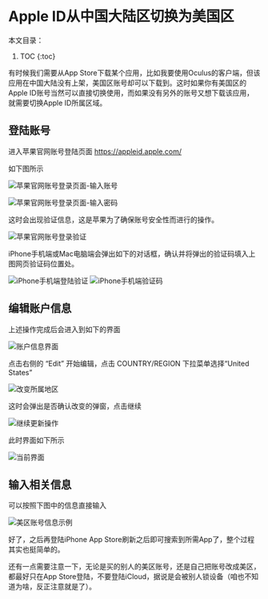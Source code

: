 # Apple ID从中国大陆区切换为美国区

本文目录：

1. TOC
{:toc}

有时候我们需要从App Store下载某个应用，比如我要使用Oculus的客户端，但该应用在中国大陆没有上架，美国区账号却可以下载到。这时如果你有美国区的Apple ID账号当然可以直接切换使用，而如果没有另外的账号又想下载该应用，就需要切换Apple ID所属区域。

## 登陆账号

进入苹果官网账号登陆页面 https://appleid.apple.com/

如下图所示

![](/images/20210116-appleid_01.png "苹果官网账号登录页面-输入账号")

![](/images/20210116-appleid_02.png "苹果官网账号登录页面-输入密码")

这时会出现验证信息，这是苹果为了确保账号安全性而进行的操作。

![](/images/20210116-appleid_03.png "苹果官网账号登录验证")

iPhone手机端或Mac电脑端会弹出如下的对话框，确认并将弹出的验证码填入上图网页验证码位置处。

![](/images/20210116-appleid_04.jpg "iPhone手机端登陆验证")
![](/images/20210116-appleid_05.jpg "iPhone手机端验证码")

## 编辑账户信息

上述操作完成后会进入到如下的界面

![](/images/20210116-appleid_06.png "账户信息界面")

点击右侧的 “Edit” 开始编辑，点击 COUNTRY/REGION 下拉菜单选择“United States”

![](/images/20210116-appleid_07.png "改变所属地区")

这时会弹出是否确认改变的弹窗，点击继续

![](/images/20210116-appleid_08.png "继续更新操作")

此时界面如下所示

![](/images/20210116-appleid_09.png "当前界面")

## 输入相关信息

可以按照下图中的信息直接输入

![](/images/20210116-appleid_10.png "美区账号信息示例")

好了，之后再登陆iPhone App Store刷新之后即可搜索到所需App了，整个过程其实也挺简单的。

还有一点需要注意一下，无论是买的别人的美区账号，还是自己把账号改成美区，都最好只在App Store登陆，不要登陆iCloud，据说是会被别人锁设备（咱也不知道为啥，反正注意就是了）。

